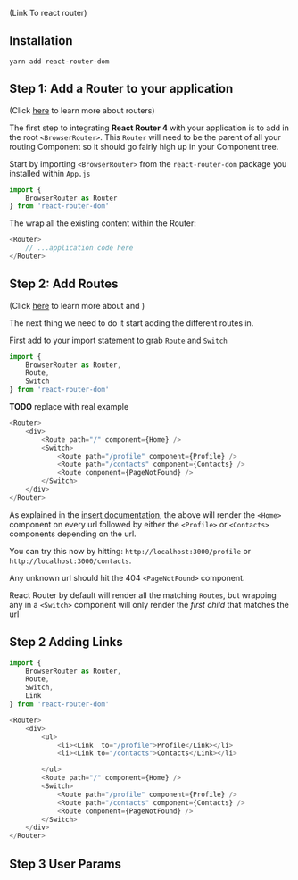 (Link To react router)

## Installation

`yarn add react-router-dom`



## Step 1: Add a Router to your application

(Click [here]() to learn more about routers)

The first step to integrating **React Router 4** with your application is to add in the root `<BrowserRouter>`.
This `Router` will need to be the parent of all your routing Component so it should go fairly high up in your Component tree.

Start by importing `<BrowserRouter>` from the `react-router-dom` package you installed within `App.js`

```javascript 1.8
import {
    BrowserRouter as Router
} from 'react-router-dom'
```

The wrap all the existing content within the Router:

```javascript 1.8
<Router>
    // ...application code here
</Router>
```

## Step 2: Add Routes

(Click [here]() to learn more about <Routes> and <Switches>)

The next thing we need to do it start adding the different routes in.

First add to your import statement to grab `Route` and `Switch`

```javascript 1.8
import {
    BrowserRouter as Router,
    Route,
    Switch
} from 'react-router-dom'
```

**TODO** replace with real example
```javascript 1.8
<Router>
    <div>
        <Route path="/" component={Home} />
        <Switch>
            <Route path="/profile" component={Profile} />
            <Route path="/contacts" component={Contacts} />
            <Route component={PageNotFound} />
        </Switch>
    </div>
</Router>
```

As explained in the [insert documentation](), the above will render the `<Home>` component on every url followed by either
the `<Profile>` or `<Contacts>` components depending on the url.

You can try this now by hitting: `http://localhost:3000/profile` or `http://localhost:3000/contacts`.

Any unknown url should hit the 404 `<PageNotFound>` component.

React Router by default will render all the matching `Routes`, but wrapping any in a `<Switch>` component will only render
the *first child* that matches the url

## Step 2 Adding Links

```javascript 1.8
import {
    BrowserRouter as Router,
    Route,
    Switch,
    Link
} from 'react-router-dom'
```

```javascript 1.8
<Router>
    <div>
        <ul>
            <li><Link  to="/profile">Profile</Link></li>
            <li><Link to="/contacts">Contacts</Link></li>

        </ul>
        <Route path="/" component={Home} />
        <Switch>
            <Route path="/profile" component={Profile} />
            <Route path="/contacts" component={Contacts} />
            <Route component={PageNotFound} />
        </Switch>
    </div>
</Router>
```

## Step 3 User Params


